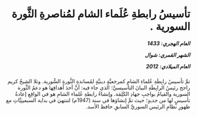 <h1 dir="rtl">تأسيسُ رابطةِ عُلَماء الشام لمُناصرةِ الثَّورة السورية .</h1>

<h5 dir="rtl">العام الهجري:  1433

الشهر القمري: شوال

العام الميلادي: 2012</h5>

<p dir="rtl">تمَّ تأسيسُ رابِطَةِ عُلماءِ الشامِ كمرجعيَّةٍ دينيَّةٍ لمُساندةِ الثَّورةِ السُّورية. وتلا الشيخُ كريم راجح رئيسُ الرابِطَةِ البيانَ التأسيسيَّ؛ الذي جاء فيه: أنَّ أحدَ أهدافِها هو دعمُ الثَّورة السورية والقيامُ بواجبِ جهادِ الكَلِمَة. وإنشاءُ رابطةِ عُلماء الشامِ هو في الواقِعِ إعادةُ تأسيسٍ لها من جديدٍ؛ حيث تمَّ إنشاؤها في سنة (1947م) لتنتهيَ في بداية السبعينِيَّاتِ مع ظهورِ نظامِ الرئيس السوريِّ السابقِ حافظ الأسد.</p></br>
